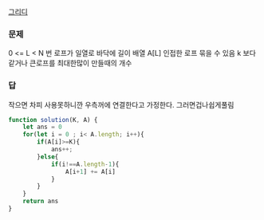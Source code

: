 [그리디](../theory/그리디.md)
### 문제
0 <= L < N 번 로프가 일열로 바닥에
길이 배열 A[L]
인접한 로프 묶을 수 있음
k 보다 같거나 큰로프를 최대한많이 만들때의 개수

### 답	
작으면 차피 사용못하니깐 우측꺼에 연결한다고 가정한다.
그러면겁나쉽게풀림
```js
function solution(K, A) {
    let ans = 0
    for(let i = 0 ; i< A.length; i++){
        if(A[i]>=K){
            ans++;
        }else{
            if(i!==A.length-1){
                A[i+1] += A[i]
            }
        }
    }
    return ans
}
```
